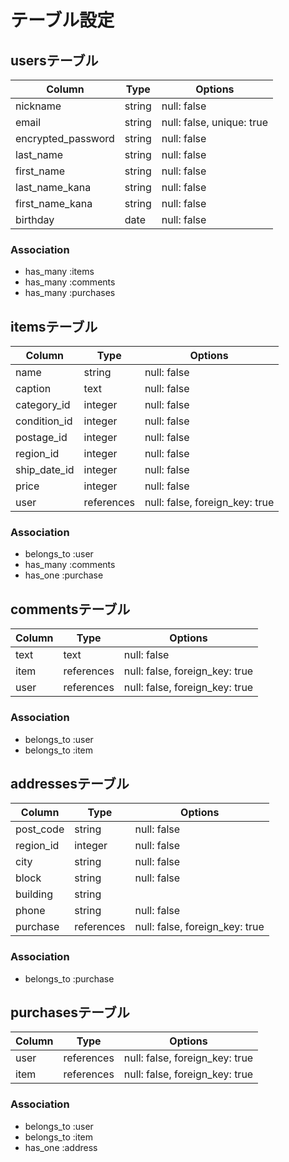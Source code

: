 # テーブル設定

## usersテーブル

| Column						 | Type	  | Options			|
|	-----------------	 | ------ | ----------- |
|	nickname					 | string | null: false |
|	email							 | string | null: false, unique: true |
|	encrypted_password | string | null: false |
|	last_name					 | string | null: false |
|	first_name				 | string | null: false |
|	last_name_kana		 | string | null: false |
|	first_name_kana		 | string | null: false |
|	birthday					 | date	  | null: false |

### Association

- has_many :items
- has_many :comments
- has_many :purchases

## itemsテーブル

| Column	  	 | Type			  | Options	 	  |
|	------------ | ---------- | ----------- |
| name				 | string		  | null: false |
| caption   	 | text	  	  | null: false |
| category_id	 | integer		| null: false |
| condition_id | integer		| null: false |
| postage_id	 | integer		| null: false |
| region_id		 | integer	  | null: false |
| ship_date_id | integer  	| null: false |
| price				 | integer    | null: false |
| user				 | references | null: false, foreign_key: true |

### Association

- belongs_to :user
- has_many :comments
- has_one :purchase

## commentsテーブル

| Column | Type		    | Options		 	 |
|	------ | ---------- | ------------ |
| text   | text		    | null: false	 |
| item   | references | null: false, foreign_key: true |
| user	 | references | null: false, foreign_key: true |

### Association

- belongs_to :user
- belongs_to :item

## addressesテーブル

| Column		 | Type			  | Options	    |
|	---------- | ---------- | ----------- |
| post_code	 | string 		| null: false |
| region_id  | integer	  | null: false |
| city   		 | string		  | null: false |
| block 		 | string		  | null: false |
| building	 | string	    | 
| phone			 | string 	  | null: false |
| purchase   | references | null: false, foreign_key: true |

### Association

- belongs_to :purchase

## purchasesテーブル

| Column		 | Type			  | Options	    |
|	---------- | ---------- | ----------- |
| user		   | references | null: false, foreign_key: true |
| item		   | references | null: false, foreign_key: true |

### Association

- belongs_to :user
- belongs_to :item
- has_one :address
